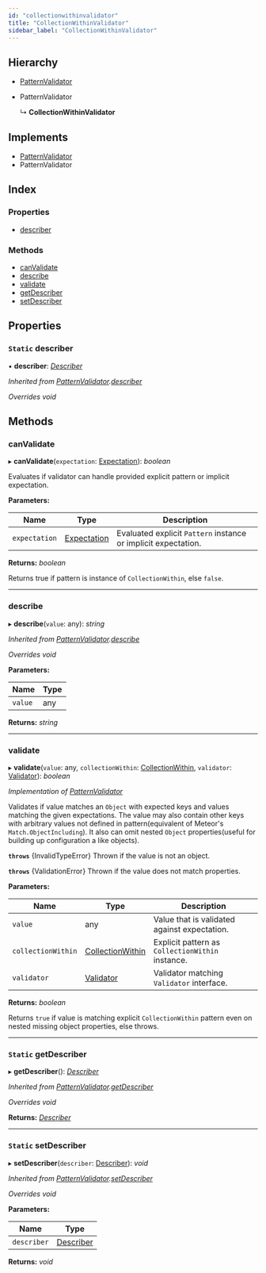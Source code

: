 ```yaml
---
id: "collectionwithinvalidator"
title: "CollectionWithinValidator"
sidebar_label: "CollectionWithinValidator"
---
```


## Hierarchy

* [PatternValidator](patternvalidator.md)

* PatternValidator

  ↳ **CollectionWithinValidator**

## Implements

* [PatternValidator](../interfaces/types.patternvalidator.md)
* PatternValidator

## Index

### Properties

* [describer](collectionwithinvalidator.md#static-describer)

### Methods

* [canValidate](collectionwithinvalidator.md#canvalidate)
* [describe](collectionwithinvalidator.md#describe)
* [validate](collectionwithinvalidator.md#validate)
* [getDescriber](collectionwithinvalidator.md#static-getdescriber)
* [setDescriber](collectionwithinvalidator.md#static-setdescriber)

## Properties

### `Static` describer

▪ **describer**: *[Describer](../interfaces/types.describer.md)*

*Inherited from [PatternValidator](patternvalidator.md).[describer](patternvalidator.md#static-describer)*

*Overrides void*

## Methods

###  canValidate

▸ **canValidate**(`expectation`: [Expectation](../modules/types.md#expectation)): *boolean*

Evaluates if validator can handle provided explicit pattern or implicit expectation.

**Parameters:**

Name | Type | Description |
------ | ------ | ------ |
`expectation` | [Expectation](../modules/types.md#expectation) | Evaluated explicit `Pattern` instance or implicit expectation. |

**Returns:** *boolean*

Returns true if pattern is instance of `CollectionWithin`, else `false`.

___

###  describe

▸ **describe**(`value`: any): *string*

*Inherited from [PatternValidator](patternvalidator.md).[describe](patternvalidator.md#describe)*

*Overrides void*

**Parameters:**

Name | Type |
------ | ------ |
`value` | any |

**Returns:** *string*

___

###  validate

▸ **validate**(`value`: any, `collectionWithin`: [CollectionWithin](collectionwithin.md), `validator`: [Validator](../interfaces/types.validator.md)): *boolean*

*Implementation of [PatternValidator](../interfaces/types.patternvalidator.md)*

Validates if value matches an `Object` with expected keys and values matching
the given expectations.
The value may also contain other keys with arbitrary values not defined in
pattern(equivalent of Meteor's `Match.ObjectIncluding`).
It also can omit nested `Object` properties(useful for building up
configuration a like objects).

**`throws`** {InvalidTypeError}
Thrown if the value is not an object.

**`throws`** {ValidationError}
Thrown if the value does not match properties.

**Parameters:**

Name | Type | Description |
------ | ------ | ------ |
`value` | any | Value that is validated against expectation. |
`collectionWithin` | [CollectionWithin](collectionwithin.md) | Explicit pattern as `CollectionWithin` instance. |
`validator` | [Validator](../interfaces/types.validator.md) | Validator matching `Validator` interface. |

**Returns:** *boolean*

Returns `true` if value is matching explicit `CollectionWithin` pattern even on nested missing object properties, else throws.

___

### `Static` getDescriber

▸ **getDescriber**(): *[Describer](../interfaces/types.describer.md)*

*Inherited from [PatternValidator](patternvalidator.md).[getDescriber](patternvalidator.md#static-getdescriber)*

*Overrides void*

**Returns:** *[Describer](../interfaces/types.describer.md)*

___

### `Static` setDescriber

▸ **setDescriber**(`describer`: [Describer](../interfaces/types.describer.md)): *void*

*Inherited from [PatternValidator](patternvalidator.md).[setDescriber](patternvalidator.md#static-setdescriber)*

*Overrides void*

**Parameters:**

Name | Type |
------ | ------ |
`describer` | [Describer](../interfaces/types.describer.md) |

**Returns:** *void*
